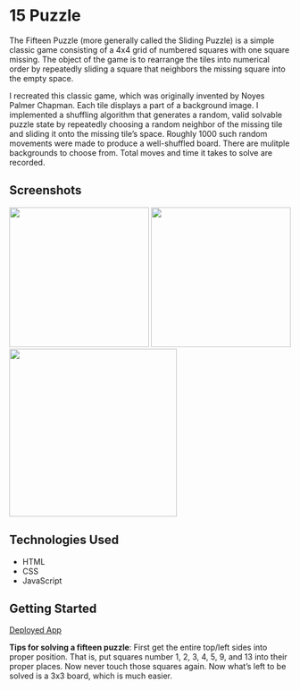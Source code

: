 # 15 Puzzle

The Fifteen Puzzle (more generally called the Sliding Puzzle) is a simple classic game consisting of a 4x4 grid of numbered squares with one square missing. The object of the game is to rearrange the tiles into numerical order by repeatedly sliding a square that neighbors the missing square into the empty space.

I recreated this classic game, which was originally invented by Noyes Palmer Chapman. Each tile displays a part of a background image. I implemented a shuffling algorithm that generates a random, valid solvable puzzle state by repeatedly choosing a random neighbor of the missing tile and sliding it onto the missing tile’s space. Roughly 1000 such random movements were made to produce a well-shuffled board. There are mulitple backgrounds to choose from. Total moves and time it takes to solve are recorded.

## Screenshots
<img src="https://i.imgur.com/yyNEY1u.png" width ="250" /> <img src="https://i.imgur.com/xHzBQb0.png" width ="250" /> <img src="https://i.imgur.com/nE0aYfX.png" width ="300" />

## Technologies Used
- HTML
- CSS
- JavaScript

## Getting Started
[Deployed App](https://cpak125.github.io/fifteen-puzzle/)

**Tips for solving a fifteen puzzle**: First get the entire top/left sides into proper position. That is, put squares number 1, 2, 3, 4, 5, 9, and 13 into their proper places. Now never touch those squares again. Now what’s left to be solved is a 3x3 board, which is much easier.




